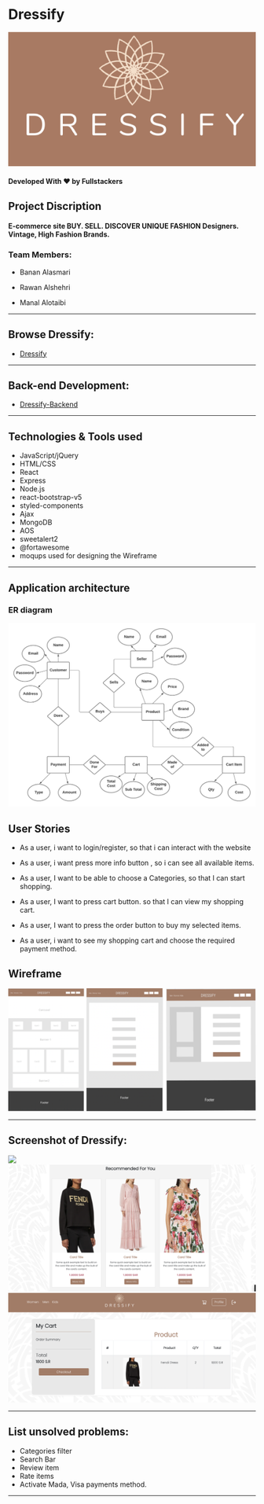 # Dressify
![wireframe](/dressify/src/assets/imges/logo.png)
#### Developed With ❤️ by Fullstackers

## Project Discription
#### E-commerce site BUY. SELL. DISCOVER UNIQUE FASHION Designers. Vintage, High Fashion Brands. 

### Team Members:

- Banan Alasmari 

- Rawan Alshehri

- Manal Alotaibi

---


## Browse Dressify:
* [Dressify](https://dressify.herokuapp.com/)


---


## Back-end Development:
* [Dressify-Backend](https://git.generalassemb.ly/xmaanall/Project-4-AUTH)

---


## Technologies & Tools used 

* JavaScript/jQuery
* HTML/CSS
* React
* Express
* Node.js
* react-bootstrap-v5
* styled-components
* Ajax
* MongoDB
* AOS
* sweetalert2
* @fortawesome
* moqups used for designing the Wireframe

---
## Application architecture
### ER diagram

![ ](/dressify/src/assets/imges/Dressify-ERD.png)

## User Stories

* As a user, i want to login/register, so that i can interact with the website
* As a user, i want press more info button , so i can see all available items.

* As a user, I want to be able to choose a Categories, so that I can start shopping.

* As a user, I want to press cart button. so that I can view my shopping cart. 

* As a user, I want to press the order button to buy my selected items.

* As a user, i want to see my shopping cart and choose the required payment method.




## Wireframe

![ ](/dressify/src/assets/imges/Dressify-Prototype.png)


---

## Screenshot of Dressify:

![ ](/dressify/src/assets/imges/Dressify-1.png)
![ ](/dressify/src/assets/imges/Dressify-2.png)
![ ](/dressify/src/assets/imges/Dressify-3.png)

---

## List unsolved problems:

* Categories filter
* Search Bar
* Review item
* Rate items
* Activate Mada, Visa payments method.


---

